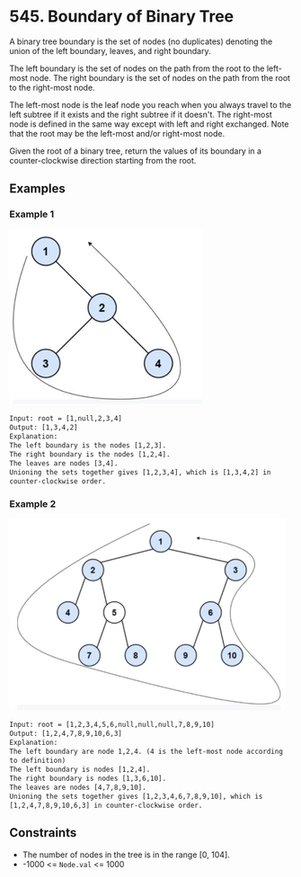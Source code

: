 # 545. Boundary of Binary Tree

A binary tree boundary is the set of nodes (no duplicates) denoting the union of the left boundary, leaves, and right boundary.

The left boundary is the set of nodes on the path from the root to the left-most node. The right boundary is the set of nodes on the path from the root to the right-most node.

The left-most node is the leaf node you reach when you always travel to the left subtree if it exists and the right subtree if it doesn't. The right-most node is defined in the same way except with left and right exchanged. Note that the root may be the left-most and/or right-most node.

Given the root of a binary tree, return the values of its boundary in a counter-clockwise direction starting from the root.

## Examples

### Example 1

![example1](fig1.png)

```
Input: root = [1,null,2,3,4]
Output: [1,3,4,2]
Explanation:
The left boundary is the nodes [1,2,3].
The right boundary is the nodes [1,2,4].
The leaves are nodes [3,4].
Unioning the sets together gives [1,2,3,4], which is [1,3,4,2] in counter-clockwise order.
```

### Example 2

![example2](fig2.png)


```
Input: root = [1,2,3,4,5,6,null,null,null,7,8,9,10]
Output: [1,2,4,7,8,9,10,6,3]
Explanation:
The left boundary are node 1,2,4. (4 is the left-most node according to definition)
The left boundary is nodes [1,2,4].
The right boundary is nodes [1,3,6,10].
The leaves are nodes [4,7,8,9,10].
Unioning the sets together gives [1,2,3,4,6,7,8,9,10], which is [1,2,4,7,8,9,10,6,3] in counter-clockwise order.
```

## Constraints
- The number of nodes in the tree is in the range [0, 104].
- -1000 <= `Node.val` <= 1000